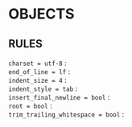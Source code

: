 # OBJECTS

## RULES

`charset = utf-8` :  
`end_of_line = lf` :  
`indent_size = 4` :  
`indent_style = tab` :  
`insert_final_newline = bool` :  
`root = bool` :  
`trim_trailing_whitespace = bool` :  
